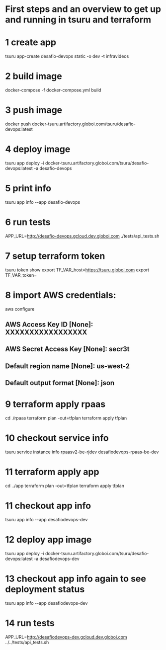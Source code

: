 # First steps and an overview to get up and running in tsuru and terraform

# 1 create app
tsuru app-create desafio-devops static -o dev -t infravideos

# 2 build image
docker-compose -f docker-compose.yml build

# 3 push image
docker push docker-tsuru.artifactory.globoi.com/tsuru/desafio-devops:latest

# 4 deploy image
tsuru app deploy -i docker-tsuru.artifactory.globoi.com/tsuru/desafio-devops:latest -a desafio-devops

# 5 print info
tsuru app info --app desafio-devops

# 6 run tests
APP_URL=http://desafio-devops.gcloud.dev.globoi.com ./tests/api_tests.sh

# 7 setup terraform token
tsuru token show
export TF_VAR_host=https://tsuru.globoi.com
export TF_VAR_token=<token>

# 8 import AWS credentials: 
aws configure
##    AWS Access Key ID [None]: XXXXXXXXXXXXXXXXX
##    AWS Secret Access Key [None]: secr3t
##    Default region name [None]: us-west-2
##    Default output format [None]: json

# 9 terraform apply rpaas
cd ./rpaas 
terraform plan -out=tfplan
terraform apply tfplan

# 10 checkout service info
tsuru service instance info rpaasv2-be-rjdev desafiodevops-rpaas-be-dev

# 11 terraform apply app
cd ../app
terraform plan -out=tfplan
terraform apply tfplan

# 11 checkout app info
tsuru app info --app desafiodevops-dev

# 12 deploy app image 
tsuru app deploy -i docker-tsuru.artifactory.globoi.com/tsuru/desafio-devops:latest -a desafiodevops-dev

# 13 checkout app info again to see deployment status
tsuru app info --app desafiodevops-dev

# 14 run tests
APP_URL=http://desafiodevops-dev.gcloud.dev.globoi.com ../../tests/api_tests.sh

